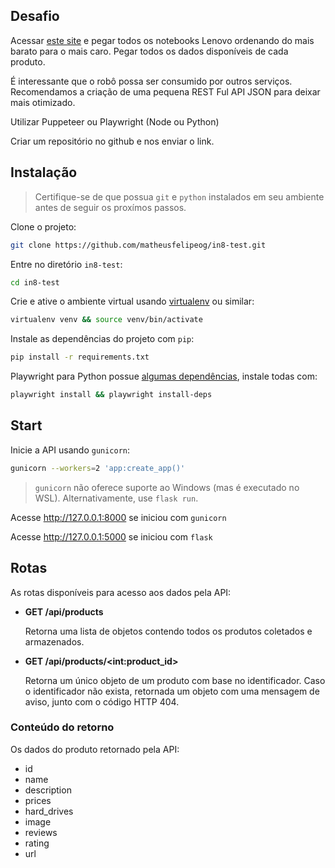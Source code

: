 ## Desafio

Acessar [este site](https://webscraper.io/test-sites/e-commerce/allinone/computers/laptops) e pegar todos os notebooks Lenovo ordenando do mais barato para o mais caro. Pegar todos os dados disponíveis de cada produto.

É interessante que o robô possa ser consumido por outros serviços. Recomendamos a criação de uma pequena REST Ful API JSON para deixar mais otimizado.

Utilizar Puppeteer ou Playwright (Node ou Python)

Criar um repositório no github e nos enviar o link.


## Instalação

> Certifique-se de que possua `git` e `python` instalados em seu ambiente antes de seguir os proxímos passos.

Clone o projeto:

```bash
git clone https://github.com/matheusfelipeog/in8-test.git
```

Entre no diretório `in8-test`:

```bash
cd in8-test
```

Crie e ative o ambiente virtual usando [virtualenv](https://virtualenv.pypa.io/en/latest/user_guide.html) ou similar:

```bash
virtualenv venv && source venv/bin/activate
```

Instale as dependências do projeto com `pip`:

```bash
pip install -r requirements.txt
```

Playwright para Python possue [algumas dependências](https://playwright.dev/python/docs/cli), instale todas com:

```bash
playwright install && playwright install-deps
```


## Start

Inicie a API usando `gunicorn`:

```bash
gunicorn --workers=2 'app:create_app()'
```
> `gunicorn` não oferece suporte ao Windows (mas é executado no WSL). Alternativamente, use `flask run`.

Acesse http://127.0.0.1:8000 se iniciou com `gunicorn`

Acesse http://127.0.0.1:5000 se iniciou com `flask`


## Rotas

As rotas disponíveis para acesso aos dados pela API:

- **GET /api/products**

    Retorna uma lista de objetos contendo todos os produtos coletados e armazenados.

- **GET /api/products/\<int:product_id\>**

    Retorna um único objeto de um produto com base no identificador. Caso o identificador não exista, retornada um objeto com uma mensagem de aviso, junto com o código HTTP 404.

### Conteúdo do retorno

Os dados do produto retornado pela API:
- id
- name
- description
- prices
- hard_drives
- image
- reviews
- rating
- url
